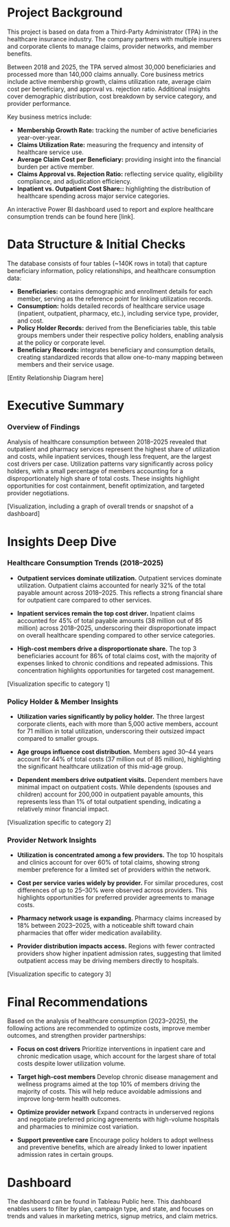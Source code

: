 # Project Background
This project is based on data from a Third-Party Administrator (TPA) in the healthcare insurance industry. The company partners with multiple insurers and corporate clients to manage claims, provider networks, and member benefits.

Between 2018 and 2025, the TPA served almost 30,000 beneficiaries and processed more than 140,000 claims annually. Core business metrics include active membership growth, claims utilization rate, average claim cost per beneficiary, and approval vs. rejection ratio. Additional insights cover demographic distribution, cost breakdown by service category, and provider performance.

Key business metrics include:
- **Membership Growth Rate:** tracking the number of active beneficiaries year-over-year.
- **Claims Utilization Rate:** measuring the frequency and intensity of healthcare service use.
- **Average Claim Cost per Beneficiary:** providing insight into the financial burden per active member.
- **Claims Approval vs. Rejection Ratio:** reflecting service quality, eligibility compliance, and adjudication efficiency.
- **Inpatient vs. Outpatient Cost Share::** highlighting the distribution of healthcare spending across major service categories.

An interactive Power BI dashboard used to report and explore healthcare consumption trends can be found here [link].

# Data Structure & Initial Checks

The database consists of four tables (~140K rows in total) that capture beneficiary information, policy relationships, and healthcare consumption data:
- **Beneficiaries:** contains demographic and enrollment details for each member, serving as the reference point for linking utilization records.
- **Consumption:** holds detailed records of healthcare service usage (inpatient, outpatient, pharmacy, etc.), including service type, provider, and cost.
- **Policy Holder Records:** derived from the Beneficiaries table, this table groups members under their respective policy holders, enabling analysis at the policy or corporate level.
- **Beneficiary Records:** integrates beneficiary and consumption details, creating standardized records that allow one-to-many mapping between members and their service usage.

[Entity Relationship Diagram here]



# Executive Summary

### Overview of Findings

Analysis of healthcare consumption between 2018–2025 revealed that outpatient and pharmacy services represent the highest share of utilization and costs, while inpatient services, though less frequent, are the largest cost drivers per case. Utilization patterns vary significantly across policy holders, with a small percentage of members accounting for a disproportionately high share of total costs. These insights highlight opportunities for cost containment, benefit optimization, and targeted provider negotiations.

[Visualization, including a graph of overall trends or snapshot of a dashboard]



# Insights Deep Dive
### Healthcare Consumption Trends (2018–2025)

* **Outpatient services dominate utilization.** Outpatient services dominate utilization. Outpatient claims accounted for nearly 32% of the total payable amount across 2018–2025. This reflects a strong financial share for outpatient care compared to other services.
  
* **Inpatient services remain the top cost driver.** Inpatient claims accounted for 45% of total payable amounts (38 million out of 85 million) across 2018–2025, underscoring their disproportionate impact on overall healthcare spending compared to other service categories.
  
* **High-cost members drive a disproportionate share.** The top 3 beneficiaries account for 86% of total claims cost, with the majority of expenses linked to chronic conditions and repeated admissions. This concentration highlights opportunities for targeted cost management.
  

[Visualization specific to category 1]


### Policy Holder & Member Insights

* **Utilization varies significantly by policy holder.** The three largest corporate clients, each with more than 5,000 active members, account for 71 million in total utilization, underscoring their outsized impact compared to smaller groups.
  
* **Age groups influence cost distribution.** Members aged 30–44 years account for 44% of total costs (37 million out of 85 million), highlighting the significant healthcare utilization of this mid-age group.
  
* **Dependent members drive outpatient visits.** Dependent members have minimal impact on outpatient costs. While dependents (spouses and children) account for 200,000 in outpatient payable amounts, this represents less than 1% of total outpatient spending, indicating a relatively minor financial impact.

  
[Visualization specific to category 2]


### Provider Network Insights

* **Utilization is concentrated among a few providers.** The top 10 hospitals and clinics account for over 60% of total claims, showing strong member preference for a limited set of providers within the network.
  
* **Cost per service varies widely by provider.** For similar procedures, cost differences of up to 25–30% were observed across providers. This highlights opportunities for preferred provider agreements to manage costs.
  
* **Pharmacy network usage is expanding.** Pharmacy claims increased by 18% between 2023–2025, with a noticeable shift toward chain pharmacies that offer wider medication availability.
  
* **Provider distribution impacts access.** Regions with fewer contracted providers show higher inpatient admission rates, suggesting that limited outpatient access may be driving members directly to hospitals.

[Visualization specific to category 3]


# Final Recommendations

Based on the analysis of healthcare consumption (2023–2025), the following actions are recommended to optimize costs, improve member outcomes, and strengthen provider partnerships:

* **Focus on cost drivers** Prioritize interventions in inpatient care and chronic medication usage, which account for the largest share of total costs despite lower utilization volume.

* **Target high-cost members** Develop chronic disease management and wellness programs aimed at the top 10% of members driving the majority of costs. This will help reduce avoidable admissions and improve long-term health outcomes.

* **Optimize provider network** Expand contracts in underserved regions and negotiate preferred pricing agreements with high-volume hospitals and pharmacies to minimize cost variation.

* **Support preventive care** Encourage policy holders to adopt wellness and preventive benefits, which are already linked to lower inpatient admission rates in certain groups.

# Dashboard
The dashboard can be found in Tableau Public here. This dashboard enables users to filter by plan, campaign type, and state, and focuses on trends and values in marketing metrics, signup metrics, and claim metrics.


